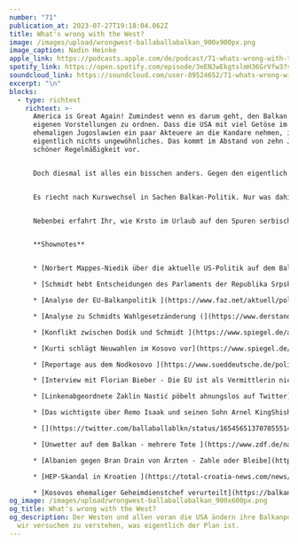 ```yaml
---
number: "71"
publication_at: 2023-07-27T19:18:04.062Z
title: What's wrong with the West?
image: /images/upload/wrongwest-ballaballabalkan_900x900px.png
image_caption: Nadin Heinke
apple_link: https://podcasts.apple.com/de/podcast/71-whats-wrong-with-the-west/id1170436903?i=1000622557624
spotify_link: https://open.spotify.com/episode/3eENJwEkgtslmH36GrVfw3?si=859df576e017476a
soundcloud_link: https://soundcloud.com/user-89524652/71-whats-wrong-with-the-west
excerpt: "\n"
blocks:
  - type: richtext
    richtext: >-
      America is Great Again! Zumindest wenn es darum geht, den Balkan nach den
      eigenen Vorstellungen zu ordnen. Dass die USA mit viel Getöse im
      ehemaligen Jugoslawien ein paar Akteuere an die Kandare nehmen, ist
      eigentlich nichts ungewöhnliches. Das kommt im Abstand von zehn Jahren mit
      schöner Regelmäßigkeit vor.


      Doch diesmal ist alles ein bisschen anders. Gegen den eigentlich engsten Verbündeten, das Kosovo, werden Sanktionen verhängt. Gegen die Regierung in Belgrad nicht. In Bosnien ändert der Hohe Repräsentant erneut das Wahlrecht in einem Landesteil so, dass es kroatische Nationalisten begünstig und wird dafür vom US-Botschafter gelobt...und zwar ganz unironisch.


      Es riecht nach Kurswechsel in Sachen Balkan-Politik. Nur was dahinter steht, dass ist nicht ganz klar. Zumindest auf dem ersten Blick nicht. Deshalb geben Krsto und Danijel in dieser Episode einen Überblick über die Entwicklungen der letzten Monate und präsentieren Euch einige Theorien, die erklären könnten, warum sich der Westen auf dem Balkan derzeit so merkwürdig aufführt.


      Nebenbei erfahrt Ihr, wie Krsto im Urlaub auf den Spuren serbischer Geschichte wandelt, wie Albanien versucht, Medizinstudierende nach ihrem Abschluss im Land zu halten und für welche Bundestagsabgeordnete die beiden seinerzeit die Folge über die ahnungslose Linke und Jugoslawien gemacht haben.


      **Shownotes**


      * [Norbert Mappes-Niedik über die aktuelle US-Politik auf dem Balkan](<* https://monde-diplomatique.de/artikel/!5930042>) (Le Monde Diplomatique) 

      * [Schmidt hebt Entscheidungen des Parlaments der Republika Srpska auf ](https://www.tagesschau.de/ausland/bosnien-entscheidungen-aufgehoben-100.html)(tagesschau) 

      * [Analyse der EU-Balkanpolitik ](https://www.faz.net/aktuell/politik/ausland/krise-am-balkan-vorteil-serbien-19002636.html)(FAZ)

      * [Analyse zu Schmidts Wahlgesetzänderung (](https://www.derstandard.de/story/2000145619236/wie-sich-der-bosnien-beauftrage-christian-schmidtei)der Standard) 

      * [Konflikt zwischen Dodik und Schmidt ](https://www.spiegel.de/ausland/bosnien-herzegowina-milorad-dodik-gegen-christian-schmidt-wer-setzt-sich-durch-a-d4735990-04e3-498f-9e5f-8321d3e68d62)(Spiegel)

      * [Kurti schlägt Neuwahlen im Kosovo vor](https://www.spiegel.de/ausland/kosovo-albin-kurti-bringt-neue-buergermeisterwahlen-ins-gespraech-a-8b672404-d0a4-49e7-b1d5-a43b5675c3a2) (Spiegel) 

      * [Reportage aus dem Nodkosovo ](https://www.sueddeutsche.de/politik/kosovo-serbien-eu-usa-1.6057920)(Süddeutsche Zeitung) 

      * [Interview mit Florian Bieber - Die EU ist als Vermittlerin nicht glaubwürdig ](https://www.tagesschau.de/ausland/europa/kosovo-konflikt-eu-100.html)(tagesschau) 

      * [Linkenabgeordnete Żaklin Nastić pöbelt ahnungslos auf Twitter](https://twitter.com/ZaklinNastic/status/1679530701102669830)

      * [Das wichtigste über Remo Isaak und seinen Sohn Arnel KingShisha ](<* <https://twitter.com/ballaballablkn/status/1654565137070555142>>)

      * [](https://twitter.com/ballaballablkn/status/1654565137070555142)[Wetterextreme auf dem Balkan](https://www.diepresse.com/13449266/unwetter-in-serbien-und-kroatien-kein-ende-der-hitze-in-griechenland) (Die Presse) 

      * [Unwetter auf dem Balkan - mehrere Tote ](https://www.zdf.de/nachrichten/panorama/kroatien-bosnien-unwetter-tote-100.html)(zdf Heute) 

      * [Albanien gegen Bran Drain von Ärzten - Zahle oder Bleibe](https://www.zdf.de/nachrichten/politik/albanien-aerzte-abwanderung-gesetz-braindrain-100.html) (zdf heute) 

      * [HEP-Skandal in Kroatien ](https://total-croatia-news.com/news/politics/croatian-politics-43/)(Total Croatia News) 

      * [Kosovos ehemaliger Geheimdienstchef verurteilt](https://balkaninsight.com/2023/07/19/kosovo-ex-intelligence-chief-sentenced-over-gulenists-deportation-to-turkey/) (Balkan Insight)
og_image: /images/upload/wrongwest-ballaballabalkan_900x600px.png
og_title: What's wrong with the West?
og_description: Der Westen und allen voran die USA ändern ihre Balkanpolitik und
  wir versuchen zu verstehen, was eigentlich der Plan ist.
---
```

